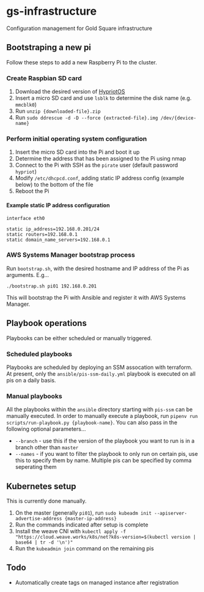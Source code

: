 # gs-infrastructure
Configuration management for Gold Square infrastructure

## Bootstraping a new pi

Follow these steps to add a new Raspberry Pi to the cluster.

### Create Raspbian SD card

1. Download the desired version of [HypriotOS](https://blog.hypriot.com/downloads/)
1. Insert a micro SD card and use `lsblk` to determine the disk name (e.g. `mmcblk0`)
1. Run `unzip {downloaded-file}.zip`
1. Run `sudo ddrescue -d -D --force {extracted-file}.img /dev/{device-name}`

### Perform initial operating system configuration

1. Insert the micro SD card into the Pi and boot it up
1. Determine the address that has been assigned to the Pi using nmap
1. Connect to the Pi with SSH as the `pirate` user (default password `hypriot`)
1. Modify `/etc/dhcpcd.conf`, adding static IP address config (example below) to the bottom of the file
1. Reboot the Pi

#### Example static IP address configuration

```
interface eth0

static ip_address=192.168.0.201/24
static routers=192.168.0.1
static domain_name_servers=192.168.0.1
```

### AWS Systems Manager bootstrap process

Run `bootstrap.sh`, with the desired hostname and IP address of the Pi as arguments. E.g...

```
./bootstrap.sh pi01 192.168.0.201
```

This will bootstrap the Pi with Ansible and register it with AWS Systems Manager.

## Playbook operations

Playbooks can be either scheduled or manually triggered.

### Scheduled playbooks

Playbooks are scheduled by deploying an SSM assocation with terraform. At present, only the `ansible/pis-ssm-daily.yml` playbook is executed on all pis on a daily basis.

### Manual playbooks

All the playbooks within the `ansible` directory starting with `pis-ssm` can be manually executed. In order to manually execute a playbook, run `pipenv run scripts/run-playbook.py {playbook-name}`. You can also pass in the following optional parameters...

* `--branch` - use this if the version of the playbook you want to run is in a branch other than `master`
* `--names` - if you want to filter the playbook to only run on certain pis, use this to specify them by name. Multiple pis can be specified by comma seperating them

## Kubernetes setup

This is currently done manually.

1. On the master (generally `pi01`), run `sudo kubeadm init --apiserver-advertise-address {master-ip-address}`
1. Run the commands indicated after setup is complete
1. Install the weave CNI with `kubectl apply -f "https://cloud.weave.works/k8s/net?k8s-version=$(kubectl version | base64 | tr -d '\n')"`
1. Run the `kubeadmin join` command on the remaining pis

## Todo

* Automatically create tags on managed instance after registration
